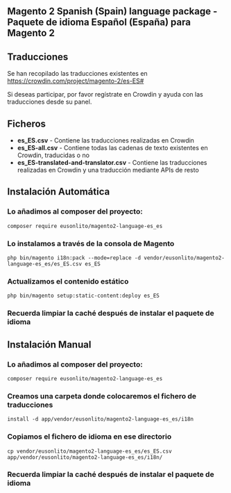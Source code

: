 ## Magento 2 Spanish (Spain) language package - Paquete de idioma Español (España) para Magento 2

## Traducciones

Se han recopilado las traducciones existentes en https://crowdin.com/project/magento-2/es-ES#

Si deseas participar, por favor regístrate en Crowdin y ayuda con las traducciones desde su panel.

## Ficheros

* **es_ES.csv** - Contiene las traducciones realizadas en Crowdin
* **es_ES-all.csv** - Contiene todas las cadenas de texto existentes en Crowdin, traducidas o no
* **es_ES-translated-and-translator.csv** - Contiene las traducciones realizadas en Crowdin y una traducción mediante APIs de resto

## Instalación Automática

### Lo añadimos al composer del proyecto:

```
composer require eusonlito/magento2-language-es_es
```

### Lo instalamos a través de la consola de Magento

```
php bin/magento i18n:pack --mode=replace -d vendor/eusonlito/magento2-language-es_es/es_ES.csv es_ES
```

### Actualizamos el contenido estático

```
php bin/magento setup:static-content:deploy es_ES
```

### Recuerda limpiar la caché después de instalar el paquete de idioma

## Instalación Manual

### Lo añadimos al composer del proyecto:

```
composer require eusonlito/magento2-language-es_es
```

### Creamos una carpeta donde colocaremos el fichero de traducciones

```
install -d app/vendor/eusonlito/magento2-language-es_es/i18n
```

### Copiamos el fichero de idioma en ese directorio

```
cp vendor/eusonlito/magento2-language-es_es/es_ES.csv app/vendor/eusonlito/magento2-language-es_es/i18n/
```

### Recuerda limpiar la caché después de instalar el paquete de idioma
